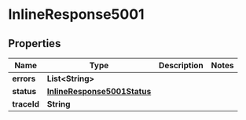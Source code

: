

# InlineResponse5001

## Properties

Name | Type | Description | Notes
------------ | ------------- | ------------- | -------------
**errors** | **List&lt;String&gt;** |  | 
**status** | [**InlineResponse5001Status**](InlineResponse5001Status.md) |  | 
**traceId** | **String** |  | 



